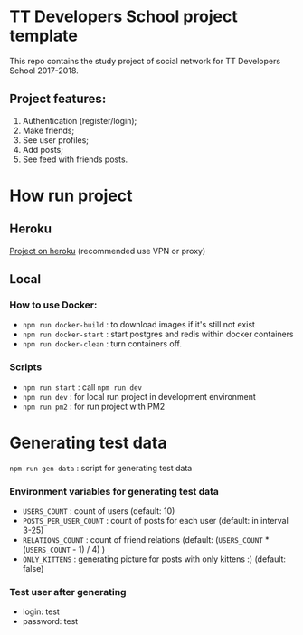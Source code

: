 # TT Developers School project template

This repo contains the study project of social network for TT Developers School 2017-2018.

## Project features:
1. Authentication (register/login);
2. Make friends;
3. See user profiles;
3. Add posts;
4. See feed with friends posts.

# How run project

## Heroku
[Project on heroku](https://tt-school-project-template.herokuapp.com/) (recommended use VPN or proxy)

## Local

### How to use Docker:
* `npm run docker-build` : to download images if it's still not exist
* `npm run docker-start` : start postgres and redis within docker containers
* `npm run docker-clean` : turn containers off.

### Scripts
* `npm run start` : call `npm run dev`
* `npm run dev`   : for local run project in development environment
* `npm run pm2`   : for run project with PM2

# Generating test data

`npm run gen-data` : script for generating test data

### Environment variables for generating test data
* `USERS_COUNT`          : count of users (default: 10)
* `POSTS_PER_USER_COUNT` : count of posts for each user (default: in interval 3-25)
* `RELATIONS_COUNT`      : count of friend relations (default: (`USERS_COUNT` * (`USERS_COUNT` - 1) / 4) )
* `ONLY_KITTENS`         : generating picture for posts with only kittens :) (default: false)

### Test user after generating
* login: test
* password: test
